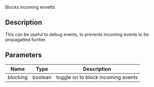 Blocks incoming envetts


## Description

This can be useful to debug events, to prevents incoming events to be propagatted further.



## Parameters

<table>
<thead>
	<tr>
		<th>Name</th>
		<th>Type</th>
		<th>Description</th>
	</tr>
</thead>
<tr>
	<td>blocking</td>
	<td><div class='bg-emerald-800 px-2 py-px text-white rounded-sm'>boolean</div></td>
	<td>toggle on to block incoming events</td>
</tr>
</table>